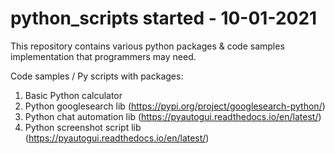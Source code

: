 # python_scripts started - 10-01-2021
This repository contains various python packages & code samples implementation that programmers may need.

Code samples / Py scripts with packages:
  1. Basic Python calculator
  2. Python googlesearch lib  (https://pypi.org/project/googlesearch-python/) 
  3. Python chat automation lib (https://pyautogui.readthedocs.io/en/latest/)
  4. Python screenshot script lib (https://pyautogui.readthedocs.io/en/latest/)
